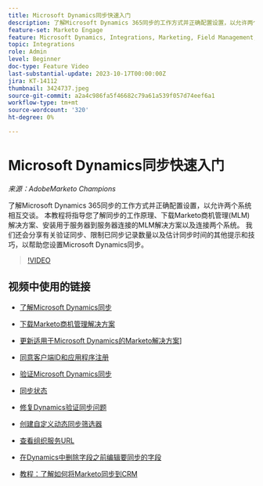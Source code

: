 ```yaml
---
title: Microsoft Dynamics同步快速入门
description: 了解Microsoft Dynamics 365同步的工作方式并正确配置设置，以允许两个系统相互交谈。 本教程将指导您了解同步的工作原理、下载Marketo商机管理(MLM)解决方案、安装用于服务器到服务器连接的MLM解决方案以及连接两个系统。
feature-set: Marketo Engage
feature: Microsoft Dynamics, Integrations, Marketing, Field Management, Administration
topic: Integrations
role: Admin
level: Beginner
doc-type: Feature Video
last-substantial-update: 2023-10-17T00:00:00Z
jira: KT-14112
thumbnail: 3424737.jpeg
source-git-commit: a2a4c986fa5f46682c79a61a539f057d74eef6a1
workflow-type: tm+mt
source-wordcount: '320'
ht-degree: 0%

---
```



# Microsoft Dynamics同步快速入门

*来源：AdobeMarketo Champions*

了解Microsoft Dynamics 365同步的工作方式并正确配置设置，以允许两个系统相互交谈。 本教程将指导您了解同步的工作原理、下载Marketo商机管理(MLM)解决方案、安装用于服务器到服务器连接的MLM解决方案以及连接两个系统。 我们还会分享有关验证同步、限制已同步记录数量以及估计同步时间的其他提示和技巧，以帮助您设置Microsoft Dynamics同步。

>[!VIDEO](https://video.tv.adobe.com/v/3424737/?learn=on)

## 视频中使用的链接

* [了解Microsoft Dynamics同步](https://experienceleague.adobe.com/docs/marketo/using/product-docs/crm-sync/microsoft-dynamics/understanding-the-microsoft-dynamics-sync.html)

* [下载Marketo商机管理解决方案](https://experienceleague.adobe.com/docs/marketo/using/product-docs/crm-sync/microsoft-dynamics/sync-setup/download-the-marketo-lead-management-solution.html)

* [更新适用于Microsoft Dynamics的Marketo解决方案](https://experienceleague.adobe.com/docs/marketo/using/product-docs/crm-sync/microsoft-dynamics/sync-setup/update-the-marketo-solution-for-microsoft-dynamics.html)]

* [同意客户端ID和应用程序注册](https://experienceleague.adobe.com/docs/marketo/using/product-docs/crm-sync/microsoft-dynamics/sync-setup/grant-consent-for-client-id-and-app-registration.html)

* [验证Microsoft Dynamics同步](https://experienceleague.adobe.com/docs/marketo/using/product-docs/crm-sync/microsoft-dynamics/sync-setup/validate-microsoft-dynamics-sync.html)

* [同步状态](https://experienceleague.adobe.com/docs/marketo/using/product-docs/crm-sync/microsoft-dynamics/microsoft-dynamics-sync-details/sync-status.html)

* [修复Dynamics验证同步问题](https://experienceleague.adobe.com/docs/marketo/using/product-docs/crm-sync/microsoft-dynamics/fix-dynamics-validation-sync-issues.html)

* [创建自定义动态同步筛选器](https://experienceleague.adobe.com/docs/marketo/using/product-docs/crm-sync/microsoft-dynamics/custom-dynmaics-sync-filter-details/create-a-custom-dynamics-sync-filter.html)

* [查看组织服务URL](https://experienceleague.adobe.com/docs/marketo/using/product-docs/crm-sync/microsoft-dynamics/sync-setup/view-the-organization-service-url.html)

* [在Dynamics中删除字段之前编辑要同步的字段](https://experienceleague.adobe.com/docs/marketo/using/product-docs/crm-sync/microsoft-dynamics/microsoft-dynamics-sync-details/editing-fields-to-sync-before-deleting-them-in-dynamics.html)

* [教程：了解如何将Marketo同步到CRM](https://experienceleague.adobe.com/docs/marketo-learn/tutorials/lead-and-data-management/crm-sync-learn.html)